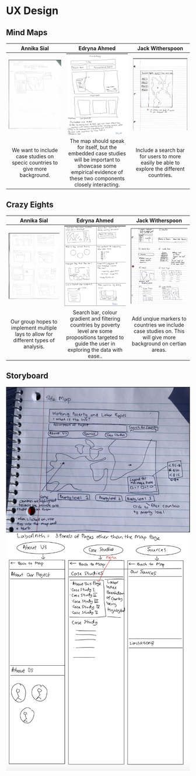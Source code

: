 # UX Design

## Mind Maps
| Annika Sial | Edryna Ahmed | Jack Witherspoon | 
|:---:|:---:|:---:|
| ![](annika1.png) | ![](edryna1.png) | ![](jack1.png) | 
| We want to include case studies on specic countries to give more background. | The map should speak for itself, but the embedded case studies will be important to showcase some empirical evidence of these two components closely interacting. |  Include a search bar for users to more easily be able to explore the different countries. |

## Crazy Eights

| Annika Sial | Edryna Ahmed | Jack Witherspoon |
|:---:|:---:|:---:|
| ![](annika2.png) | ![](edyna2.png) | ![](jack2.png) |
| Our group hopes to implement multiple lays to allow for different types of analysis. |Search bar, colour gradient and filtering countries by poverty level are some propositions targeted to guide the user in exploring the data with ease.. | Add unqiue markers to countries we include case studies on. This will give more background on certian areas. | 
## Storyboard

![](storyboard1.png)
![](storyboard2.png)
